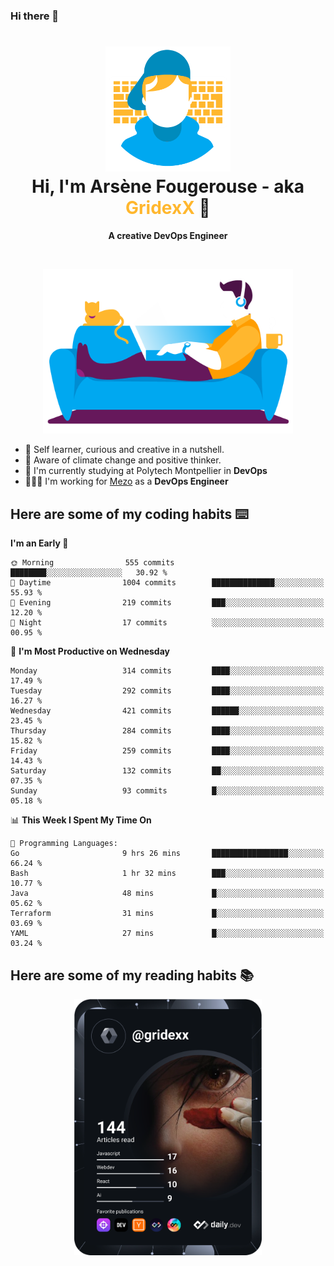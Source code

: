 ### Hi there 👋

<!--
**GridexX/gridexx** is a ✨ _special_ ✨ repository because its `README.md` (this file) appears on your GitHub profile.

Here are some ideas to get you started:

- 🔭 I’m currently working on ...
- 🌱 I’m currently learning ...
- 👯 I’m looking to collaborate on ...
- 🤔 I’m looking for help with ...
- 💬 Ask me about ...
- 📫 How to reach me: ...
- 😄 Pronouns: ...
- ⚡ Fun fact: ...
-->


<!-- Header -->
<h1 align="center">
  <img src="./images/user_profile.png" width="200">
  <br>
  Hi, I'm Arsène Fougerouse - aka <span style="color:#ffb72e">GridexX</span> 👋
</h1>


<p align="center">
  <b>A creative DevOps Engineer </b>
</p>
<br/>
<p align="center">
  <img src="./images/man_couch.png" width="400">
</p>

- 🎨 Self learner, curious and creative in a nutshell. 
- 🌱 Aware of climate change and positive thinker.
- 📕 I'm currently studying at Polytech Montpellier in **DevOps**
- 👨🏻‍💻 I'm working for [Mezo](https://meso-lr.umontpellier.fr/) as a **DevOps Engineer**


## Here are some of my coding habits ⌨️

<!-- Add a section about tech and Ops stack
  Like this one : https://github.com/Xanthus58#-tech-stack
-->
<!--START_SECTION:waka-->
**I'm an Early 🐤** 

```text
🌞 Morning                555 commits         ████████░░░░░░░░░░░░░░░░░   30.92 % 
🌆 Daytime                1004 commits        ██████████████░░░░░░░░░░░   55.93 % 
🌃 Evening                219 commits         ███░░░░░░░░░░░░░░░░░░░░░░   12.20 % 
🌙 Night                  17 commits          ░░░░░░░░░░░░░░░░░░░░░░░░░   00.95 % 
```
📅 **I'm Most Productive on Wednesday** 

```text
Monday                   314 commits         ████░░░░░░░░░░░░░░░░░░░░░   17.49 % 
Tuesday                  292 commits         ████░░░░░░░░░░░░░░░░░░░░░   16.27 % 
Wednesday                421 commits         ██████░░░░░░░░░░░░░░░░░░░   23.45 % 
Thursday                 284 commits         ████░░░░░░░░░░░░░░░░░░░░░   15.82 % 
Friday                   259 commits         ████░░░░░░░░░░░░░░░░░░░░░   14.43 % 
Saturday                 132 commits         ██░░░░░░░░░░░░░░░░░░░░░░░   07.35 % 
Sunday                   93 commits          █░░░░░░░░░░░░░░░░░░░░░░░░   05.18 % 
```


📊 **This Week I Spent My Time On** 

```text
💬 Programming Languages: 
Go                       9 hrs 26 mins       █████████████████░░░░░░░░   66.24 % 
Bash                     1 hr 32 mins        ███░░░░░░░░░░░░░░░░░░░░░░   10.77 % 
Java                     48 mins             █░░░░░░░░░░░░░░░░░░░░░░░░   05.62 % 
Terraform                31 mins             █░░░░░░░░░░░░░░░░░░░░░░░░   03.69 % 
YAML                     27 mins             █░░░░░░░░░░░░░░░░░░░░░░░░   03.24 % 
```


<!--END_SECTION:waka-->

## Here are some of my reading habits 📚
<div  align="center">
  <img src="./images/devcard.svg" width="300">
</div>
